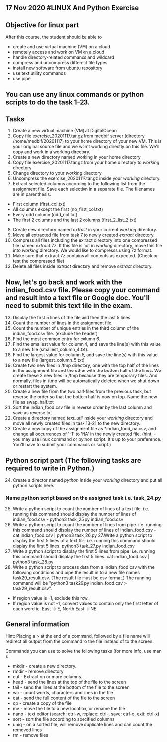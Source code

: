 17 Nov 2020
#LINUX And Python Exercise
----------------

## Objective for linux part
After this course, the student should be able to
* create and use virtual machine (VM) on a cloud
* remotely access and work on VM on a cloud
* handle directory-related commands and wildcard
* compress and uncompress different file types
* install new software from ubuntu repository
* use text utility commands
* use pipe

## You can use any linux commands or python scripts to do the task 1-23.
## Tasks
1. Create a new virtual machine (VM) at DigitalOcean
2. Copy file exercise_20201117.tar.gz from medbif server (directory /home/medbif/20201117) to your home directory of your new VM. This is your original source file and we won't working directly on this file. We'll copy and work in a working directory.
3. Create a new directory named working in your home directory
4. Copy file exercise_20201117.tar.gz from your home directory to *working* directory
5. Change directory to your *working* directory
6. Uncompress the exercise_20201117.tar.gz inside your *working* directory.
7. Extract selected columns according to the following list from the assignment file. Save each selection in a separate file. The filenames are in parenthesis.
  * First column (first_col.txt)
  * All columns except the first (no_first_col.txt) 
  * Every odd column (odd_col.txt)
  * The first 2 columns and the last 2 columns (first_2_list_2.txt)
8. Create new directory named *extract* in your current *working* directory.
9. Move all extracted file from task 7 to newly created *extract* directory.
10. Compress all files including the extract directory into one compressed file named *extract.7z*. If this file is not in *working* directory, move this file into *working* directory. We would like to compresss using 7z format.
11. Make sure that extract.7z contains all contents as expected. (Check or test the compressed file)
12. Delete all files inside *extract* directory and remove *extract* directory. 

## Now, let's go back and work with the indian_food.csv file. **Please copy your command and result into a text file or Google doc. You'll need to submit this text file in the exam.**
13. Display the first 5 lines of the file and then the last 5 lines.
14. Count the number of lines in the assignment file.
15. Count the number of unique entries in the third column of the indian_food.csv file. (exclude the header)
16. Find the most common entry for column 6.
17. Find the smallest value for column 4, and save the line(s) with this value to a new file (smallest_column_4.txt).
18. Find the largest value for column 5, and save the line(s) with this value to a new file (largest_column_5.txt)
19. Create two new files in /tmp directory, one with the top half of the lines in the assignment file and the other with the bottom half of the lines. We create these 2 new files in /tmp because they are temporary files. And normally, files in /tmp will be automatically deleted when we shut down or restart the system.
20. Create a new file from the two half-files from the previous task, but reverse the order so that the bottom half is now on top. Name the new file as swap_half.txt
21. Sort the indian_food.csv file in reverse order by the last column and save as reverse.txt
22. Create a directory named *text_util* inside your *working* directory and move all newly created files in task 13-21 to the new directory.
23. Create a new copy of the assignment file as *indian_food_na.csv, and change all occurrences of '-1' to 'NA' in the newly created file. (hint. - you may use linux command or python script. It's up to your preference. You'll have to submit your commands or script.)

## Python script part (The following tasks are required to write in Python.)
24. Create a director named *python* inside your *working* directory and put all python scripts here.
### Name python script based on the assigned task i.e. task_24.py
25. Write a python script to count the number of lines of a text file. i.e. running this command should display the number of lines of indian_food.csv - python3 task_25.py indian_food.csv
26. Write a python script to count the number of lines from pipe. i.e. running this command should display the number of lines of indian_food.csv - cat indian_food.csv | python3 task_26.py
27.Write a python script to display the first 5 lines of a text file. i.e. running this command should display the first 5 lines. python3 task_27.py indian_food.csv
28. Write a python script to display the first 5 lines from pipe. i.e. running this command should display the first 5 lines. cat indian_food.csv | python3 task_28.py
29. Write a python script to process data from a indian_food.csv with the following conditions and pipe the result in to a new file names task29_result.csv. (The result file must be csv format.) The running command will be "python3 task29.py indian_food.csv > task29_result.csv".
* If region value is -1, exclude this row.
* If region value is not -1, convert values to contain only the first letter of each word ie. East -> E, North East -> NE.

## General information
Hint: Placing a > at the end of a command, followed by a file name will redirect all output from the command to the file instead of to the screen.

Commands you can use to solve the following tasks (for more info, use man <command>):
* mkdir - create a new directory.
* rmdir - remove directory
* cut - Extract on or more columns.
* head - send the lines at the top of the file to the screen
* tail - send the lines at the bottom of the file to the screen
* wc - count words, characters and lines in the file
* cat - send the full content of the file to the screen
* cp - create a copy of the file
* mv - move the file to a new location, or rename the file
* nano - text editor (search: ctrl-w, replace: ctrl-\, save: ctrl-o, exit: ctrl-x)
* sort - sort the file according to specified columns
* uniq - on a sorted file, will remove duplicate lines and can count the removed lines
* rm - remove files